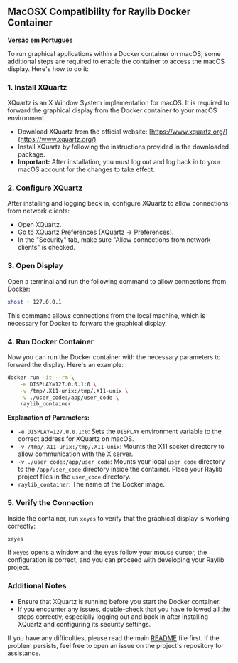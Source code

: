 ## MacOSX Compatibility for Raylib Docker Container

**[Versão em Português](MacOSX-Compatibility-pt.md)**

To run graphical applications within a Docker container on macOS, some additional steps are required to enable the container to access the macOS display. Here's how to do it:

### 1. Install XQuartz

XQuartz is an X Window System implementation for macOS. It is required to forward the graphical display from the Docker container to your macOS environment.

- Download XQuartz from the official website: [https://www.xquartz.org/](https://www.xquartz.org/)
- Install XQuartz by following the instructions provided in the downloaded package.
- **Important:** After installation, you must log out and log back in to your macOS account for the changes to take effect.

### 2. Configure XQuartz

After installing and logging back in, configure XQuartz to allow connections from network clients:

- Open XQuartz.
- Go to XQuartz Preferences (XQuartz → Preferences).
- In the "Security" tab, make sure "Allow connections from network clients" is checked.

### 3. Open Display

Open a terminal and run the following command to allow connections from Docker:

```bash
xhost + 127.0.0.1
```

This command allows connections from the local machine, which is necessary for Docker to forward the graphical display.

### 4. Run Docker Container

Now you can run the Docker container with the necessary parameters to forward the display. Here's an example:

```bash
docker run -it --rm \
    -e DISPLAY=127.0.0.1:0 \
    -v /tmp/.X11-unix:/tmp/.X11-unix \
    -v ./user_code:/app/user_code \
    raylib_container
```

**Explanation of Parameters:**

- `-e DISPLAY=127.0.0.1:0`: Sets the `DISPLAY` environment variable to the correct address for XQuartz on macOS.
- `-v /tmp/.X11-unix:/tmp/.X11-unix`: Mounts the X11 socket directory to allow communication with the X server.
- `-v ./user_code:/app/user_code`: Mounts your local `user_code` directory to the `/app/user_code` directory inside the container. Place your Raylib project files in the `user_code` directory.
- `raylib_container`: The name of the Docker image.

### 5. Verify the Connection

Inside the container, run `xeyes` to verify that the graphical display is working correctly:

```bash
xeyes
```

If `xeyes` opens a window and the eyes follow your mouse cursor, the configuration is correct, and you can proceed with developing your Raylib project.

### Additional Notes

- Ensure that XQuartz is running before you start the Docker container.
- If you encounter any issues, double-check that you have followed all the steps correctly, especially logging out and back in after installing XQuartz and configuring its security settings.

If you have any difficulties, please read the main [README](readme.md) file first. If the problem persists, feel free to open an issue on the project's repository for assistance.
